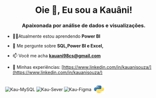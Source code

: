 <h1 align="center">Oie 👋, Eu sou a Kauâni!</h1>
<h3 align="center">Apaixonada por análise de dados e visualizações.</h3>

- 👩‍💻Atualmente estou aprendendo **Power BI**

- 💬 Me pergunte sobre **SQL,Power BI e Excel,**

- 📫 Você me acha **kauani98cs@gmail.com**

- 📄 Minhas experiências: [https://www.linkedin.com/in/kauanisouza/](https://www.linkedin.com/in/kauanisouza/)

<div style="display: inline_block"><br>
  <img align="center" alt="Kau-MySQL" height="30" width="40" <img src="https://cdn.jsdelivr.net/gh/devicons/devicon/icons/mysql/mysql-plain-wordmark.svg" />
  <img align="center" alt="Kau-Sever" height="30" width="40" <img src="https://cdn.jsdelivr.net/gh/devicons/devicon/icons/microsoftsqlserver/microsoftsqlserver-plain.svg" />
  <img align="center" alt="Kau-Figma" height="30" width="40" <img src="https://cdn.jsdelivr.net/gh/devicons/devicon/icons/figma/figma-original.svg" />
  <img align="center" alt="Kau-Python" height="30" width="40" src="https://raw.githubusercontent.com/devicons/devicon/master/icons/python/python-original.svg">
  
  
</div>


<!--
**KauaniCSM/KauaniCSM** is a ✨ _special_ ✨ repository because its `README.md` (this file) appears on your GitHub profile.

Here are some ideas to get you started:

- 🔭 I’m currently working on ...
- 🌱 I’m currently learning ...
- 👯 I’m looking to collaborate on ...
- 🤔 I’m looking for help with ...
- 💬 Ask me about ...
- 📫 How to reach me: ...
- 😄 Pronouns: ...
- ⚡ Fun fact: ...
-->
